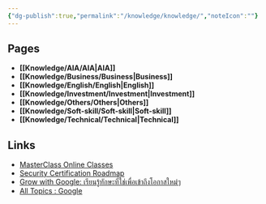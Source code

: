 ```yaml
---
{"dg-publish":true,"permalink":"/knowledge/knowledge/","noteIcon":""}
---
```


## Pages

- **[[Knowledge/AIA/AIA\|AIA]]**
- **[[Knowledge/Business/Business\|Business]]**
- **[[Knowledge/English/English\|English]]**
- **[[Knowledge/Investment/Investment\|Investment]]**
- **[[Knowledge/Others/Others\|Others]]**
- **[[Knowledge/Soft-skill/Soft-skill\|Soft-skill]]**
- **[[Knowledge/Technical/Technical\|Technical]]**


## Links
- [MasterClass Online Classes](https://www.masterclass.com/)
- [Security Certification Roadmap](https://pauljerimy.com/security-certification-roadmap/)
- [Grow with Google: เรียนรู้ทักษะที่ใช่เพื่อเข้าถึงโอกาสใหม่ๆ](https://grow.google/intl/ALL_th/)
- [All Topics : Google](https://skillshop.exceedlms.com/student/catalog/browse)
